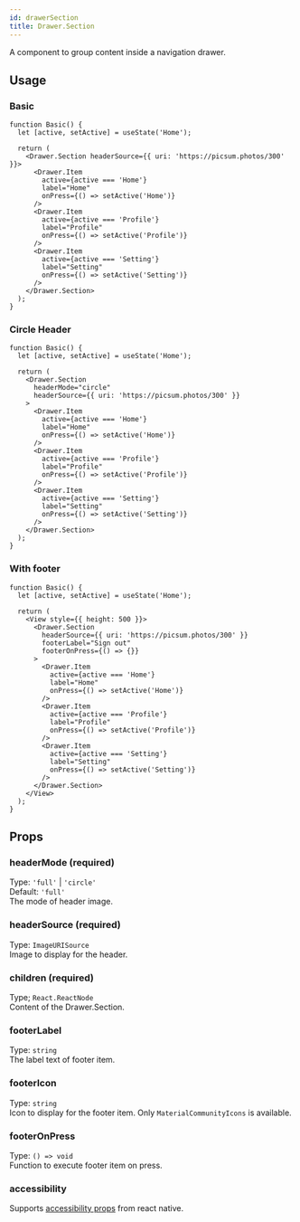 ```yaml
---
id: drawerSection
title: Drawer.Section
---
```


A component to group content inside a navigation drawer.

## Usage

### Basic

```tsx live
function Basic() {
  let [active, setActive] = useState('Home');

  return (
    <Drawer.Section headerSource={{ uri: 'https://picsum.photos/300' }}>
      <Drawer.Item
        active={active === 'Home'}
        label="Home"
        onPress={() => setActive('Home')}
      />
      <Drawer.Item
        active={active === 'Profile'}
        label="Profile"
        onPress={() => setActive('Profile')}
      />
      <Drawer.Item
        active={active === 'Setting'}
        label="Setting"
        onPress={() => setActive('Setting')}
      />
    </Drawer.Section>
  );
}
```

### Circle Header

```tsx live
function Basic() {
  let [active, setActive] = useState('Home');

  return (
    <Drawer.Section
      headerMode="circle"
      headerSource={{ uri: 'https://picsum.photos/300' }}
    >
      <Drawer.Item
        active={active === 'Home'}
        label="Home"
        onPress={() => setActive('Home')}
      />
      <Drawer.Item
        active={active === 'Profile'}
        label="Profile"
        onPress={() => setActive('Profile')}
      />
      <Drawer.Item
        active={active === 'Setting'}
        label="Setting"
        onPress={() => setActive('Setting')}
      />
    </Drawer.Section>
  );
}
```

### With footer

```tsx live
function Basic() {
  let [active, setActive] = useState('Home');

  return (
    <View style={{ height: 500 }}>
      <Drawer.Section
        headerSource={{ uri: 'https://picsum.photos/300' }}
        footerLabel="Sign out"
        footerOnPress={() => {}}
      >
        <Drawer.Item
          active={active === 'Home'}
          label="Home"
          onPress={() => setActive('Home')}
        />
        <Drawer.Item
          active={active === 'Profile'}
          label="Profile"
          onPress={() => setActive('Profile')}
        />
        <Drawer.Item
          active={active === 'Setting'}
          label="Setting"
          onPress={() => setActive('Setting')}
        />
      </Drawer.Section>
    </View>
  );
}
```

## Props

### headerMode (required)

Type: `'full'` | `'circle'`  
Default: `'full'`  
The mode of header image.

### headerSource (required)

Type: `ImageURISource`  
Image to display for the header.

### children (required)

Type; `React.ReactNode`  
Content of the Drawer.Section.

### footerLabel

Type: `string`  
The label text of footer item.

### footerIcon

Type: `string`  
Icon to display for the footer item. Only `MaterialCommunityIcons` is available.

### footerOnPress

Type: `() => void`  
Function to execute footer item on press.

### accessibility

Supports [accessibility props](https://reactnative.dev/docs/accessibility) from react native.
